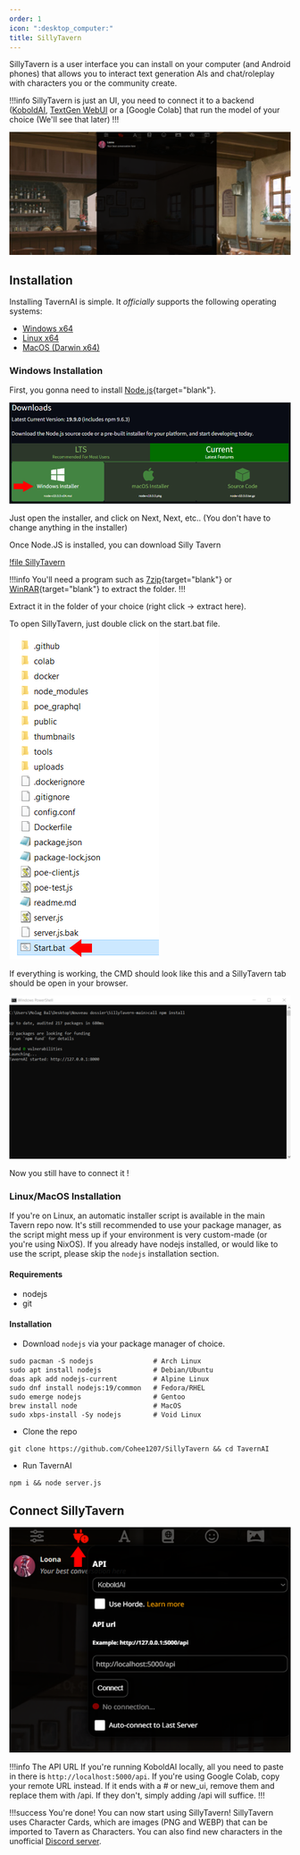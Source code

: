 ```yaml
---
order: 1
icon: ":desktop_computer:"
title: SillyTavern
---
```

SillyTavern is a user interface you can install on your computer (and Android phones) that allows you to interact text generation AIs and chat/roleplay with characters you or the community create.

!!!info
SillyTavern is just an UI, you need to connect it to a backend ([KoboldAI](https://docs.alpindale.dev/local-installation-(gpu)/kobold/), [TextGen WebUI](https://docs.alpindale.dev/local-installation-(gpu)/oobabooga/) or a [Google Colab] that run the model of your choice (We'll see that later)
!!!

![](/static/SillyTavern.PNG)

## Installation
Installing TavernAI is simple. It *officially* supports the following operating systems:
- [Windows x64](https://docs.alpindale.dev/local-installation-(gpu)/sillytavern/#windows-installation)
- [Linux x64](https://docs.alpindale.dev/local-installation-(gpu)/sillytavern/#linuxmacos-installation)
- [MacOS (Darwin x64)](https://docs.alpindale.dev/local-installation-(gpu)/sillytavern/#linuxmacos-installation)


### Windows Installation

First, you gonna need to install [Node.js](https://nodejs.org/en/download/current){target="blank"}.

![](/static/NodeJSWindows.PNG)

Just open the installer, and click on Next, Next, etc.. (You don't have to change anything in the installer)

Once Node.JS is installed, you can download Silly Tavern

[!file SillyTavern](https://github.com/Cohee1207/SillyTavern/archive/refs/heads/main.zip)

!!!info
You'll need a program such as [7zip](https://www.7-zip.org/download.html){target="blank"} or [WinRAR](www.win-rar.com/predownload.html){target="blank"} to extract the folder.
!!!


Extract it in the folder of your choice (right click -> extract here).

To open SillyTavern, just double click on the start.bat file. 
![](/static/StartBat.PNG)

If everything is working, the CMD should look like this and a SillyTavern tab should be open in your browser.

![](/static/STcmd.PNG)

Now you still have to connect it !



### Linux/MacOS Installation

If you're on Linux, an automatic installer script is available in the main Tavern repo now. It's still recommended to use your package manager, as the script might mess up if your environment is very custom-made (or you're using NixOS). If you already have nodejs installed, or would like to use the script, please skip the `nodejs` installation section.

#### Requirements
- nodejs
- git

#### Installation

- Download `nodejs` via your package manager of choice.
```
sudo pacman -S nodejs               # Arch Linux
sudo apt install nodejs             # Debian/Ubuntu
doas apk add nodejs-current         # Alpine Linux
sudo dnf install nodejs:19/common   # Fedora/RHEL
sudo emerge nodejs                  # Gentoo
brew install node                   # MacOS
sudo xbps-install -Sy nodejs        # Void Linux
```

- Clone the repo
```
git clone https://github.com/Cohee1207/SillyTavern && cd TavernAI
```

- Run TavernAI
```
npm i && node server.js
```


## Connect SillyTavern

![](/static/STconnect.PNG)

!!!info The API URL
If you're running KoboldAI locally, all you need to paste in there is `http://localhost:5000/api`. If you're using Google Colab, copy your remote URL instead. If it ends with a # or new_ui, remove them and replace them with /api. If they don't, simply adding /api will suffice.
!!!

!!!success You're done!
You can now start using SillyTavern! SillyTavern uses Character Cards, which are images (PNG and WEBP) that can be imported to Tavern as Characters. You can also find new characters in the unofficial [Discord server](https://discord.com/invite/pygmalionai).


